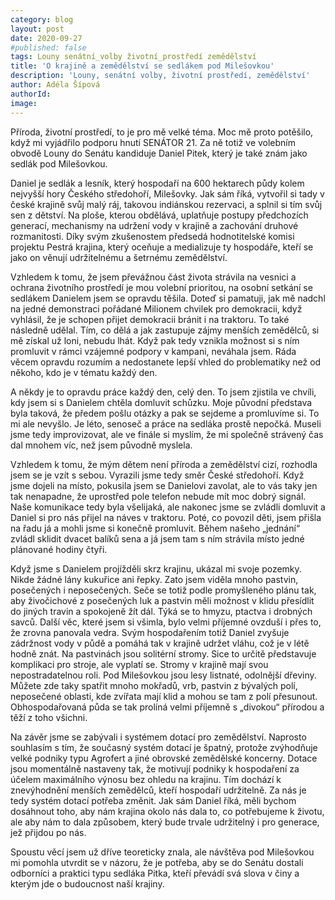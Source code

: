 ```yaml
---
category: blog
layout: post
date: 2020-09-27
#published: false
tags: Louny senátní_volby životní_prostředí zemědělství
title: 'O krajině a zemědělství se sedlákem pod Milešovkou'
description: 'Louny, senátní volby, životní prostředí, zemědělství' 
author: Adéla Šípová
authorId: 
image: 
---
```


Příroda, životní prostředí, to je pro mě velké téma. Moc mě proto potěšilo, když mi vyjádřilo podporu hnutí SENÁTOR 21. Za ně totiž ve volebním obvodě Louny do Senátu kandiduje Daniel Pitek, který je také znám jako sedlák pod Milešovkou. 

Daniel je sedlák a lesník, který hospodaří na 600 hektarech půdy kolem nejvyšší hory Českého středohoří, Milešovky. Jak sám říká, vytvořil si tady v české krajině svůj malý ráj, takovou indiánskou rezervaci, a splnil si tím svůj sen z dětství. Na ploše, kterou obdělává, uplatňuje postupy předchozích generací, mechanismy na udržení vody v krajině a zachování druhové rozmanitosti. Díky svým zkušenostem předsedá hodnotitelské komisi projektu Pestrá krajina, který oceňuje a medializuje ty hospodáře, kteří se jako on věnují udržitelnému a šetrnému zemědělství. 

Vzhledem k tomu, že jsem převážnou část života strávila na vesnici a ochrana životního prostředí je mou volební prioritou, na osobní setkání se sedlákem Danielem jsem se opravdu těšila. Doteď si pamatuji, jak mě nadchl na jedné demonstraci pořádané Milionem chvilek pro demokracii, když vyhlásil, že je schopen přijet demokracii bránit i na traktoru. To také následně udělal. Tím, co dělá a jak zastupuje zájmy menších zemědělců, si mě získal už loni, nebudu lhát. Když pak tedy vznikla možnost si s ním promluvit v rámci vzájemné podpory v kampani, neváhala jsem. Ráda věcem opravdu rozumím a nedostanete lepší vhled do problematiky než od někoho, kdo je v tématu každý den.

A někdy je to opravdu práce každý den, celý den. To jsem zjistila ve chvíli, kdy jsem si s Danielem chtěla domluvit schůzku. Moje původní představa byla taková, že předem pošlu otázky a pak se sejdeme a promluvíme si. To mi ale nevyšlo. Je léto, senoseč a práce na sedláka prostě nepočká. Museli jsme tedy improvizovat, ale ve finále si myslím, že mi společně strávený čas dal mnohem víc, než jsem původně myslela.  

Vzhledem k tomu, že mým dětem není příroda a zemědělství cizí, rozhodla jsem se je vzít s sebou. Vyrazili jsme tedy směr České středohoří. Když jsme dojeli na místo, pokusila jsem se Danielovi zavolat, ale to vás taky jen tak nenapadne, že uprostřed pole telefon nebude mít moc dobrý signál. Naše komunikace tedy byla všelijaká, ale nakonec jsme se zvládli domluvit a Daniel si pro nás přijel na náves v traktoru. Poté, co povozil děti, jsem přišla na řadu já a mohli jsme si konečně promluvit. Během našeho „jednání“ zvládl sklidit dvacet balíků sena a já jsem tam s ním strávila místo jedné plánované hodiny čtyři. 

Když jsme s Danielem projížděli skrz krajinu, ukázal mi svoje pozemky. Nikde žádné lány kukuřice ani řepky.  Zato jsem viděla mnoho pastvin, posečených i neposečených. Seče se totiž podle promyšleného plánu tak, aby živočichové z posečených luk a pastvin měli možnost v klidu přesídlit do jiných travin a spokojeně žít dál. Týká se to hmyzu, ptactva i drobných savců. Další věc, které jsem si všimla, bylo velmi příjemné ovzduší i přes to, že zrovna panovala vedra. Svým hospodařením totiž Daniel zvyšuje zádržnost vody v půdě a pomáhá tak v krajině udržet vláhu, což je v létě hodně znát. Na pastvinách jsou solitérní stromy. Sice to určitě představuje komplikaci pro stroje, ale vyplatí se. Stromy v krajině mají svou nepostradatelnou roli. Pod Milešovkou jsou lesy listnaté, odolnější dřeviny. Můžete zde taky spatřit mnoho mokřadů, vrb, pastvin z bývalých polí, neposečené oblasti, kde zvířata mají klid a mohou se tam z polí přesunout. Obhospodařovaná půda se tak prolíná velmi příjemně s „divokou“ přírodou a těží z toho všichni. 

Na závěr jsme se zabývali i systémem dotací pro zemědělství. Naprosto souhlasím s tím, že současný systém dotací je špatný, protože zvýhodňuje velké podniky typu Agrofert a jiné obrovské zemědělské koncerny. Dotace jsou momentálně nastaveny tak, že motivují podniky k hospodaření za účelem maximálního výnosu bez ohledu na krajinu. Tím dochází k znevýhodnění menších zemědělců, kteří hospodaří udržitelně. Za nás je tedy systém dotací potřeba změnit. Jak sám Daniel říká, měli bychom dosáhnout toho, aby nám krajina okolo nás dala to, co potřebujeme k životu, ale aby nám to dala způsobem, který bude trvale udržitelný i pro generace, jež přijdou po nás.

Spoustu věcí jsem už dříve teoreticky znala, ale návštěva pod Milešovkou mi pomohla utvrdit se v názoru, že je potřeba, aby se do Senátu dostali odborníci a praktici typu sedláka Pitka, kteří převádí svá slova v činy a kterým jde o budoucnost naší krajiny.
